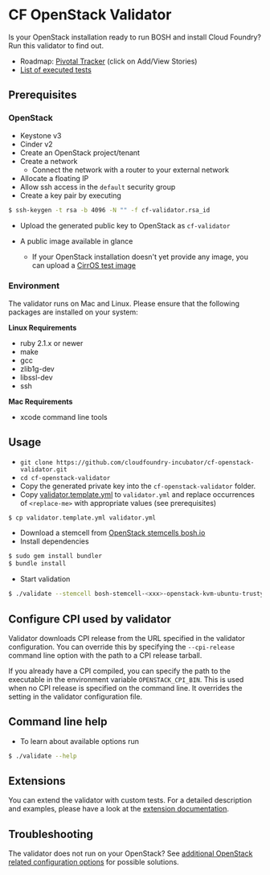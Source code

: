 # CF OpenStack Validator

Is your OpenStack installation ready to run BOSH and install Cloud Foundry? Run this validator to find out.

* Roadmap: [Pivotal Tracker](https://www.pivotaltracker.com/epic/show/2156200) (click on Add/View Stories)
* [List of executed tests](docs/list_of_executed_tests.md)

## Prerequisites

### OpenStack

* Keystone v3
* Cinder v2
* Create an OpenStack project/tenant
* Create a network
  * Connect the network with a router to your external network
* Allocate a floating IP
* Allow ssh access in the `default` security group
* Create a key pair by executing
```bash
$ ssh-keygen -t rsa -b 4096 -N "" -f cf-validator.rsa_id
```
  * Upload the generated public key to OpenStack as `cf-validator`

* A public image available in glance
  * If your OpenStack installation doesn't yet provide any image, you can upload a [CirrOS test image](http://docs.openstack.org/image-guide/obtain-images.html#cirros-test)

### Environment

The validator runs on Mac and Linux. Please ensure that the following packages are installed on your system:

**Linux Requirements**

* ruby 2.1.x or newer
* make
* gcc
* zlib1g-dev
* libssl-dev
* ssh

**Mac Requirements**

* xcode command line tools

## Usage

* `git clone https://github.com/cloudfoundry-incubator/cf-openstack-validator.git`
* `cd cf-openstack-validator`
* Copy the generated private key into the `cf-openstack-validator` folder.
* Copy [validator.template.yml](validator.template.yml) to `validator.yml` and replace occurrences of `<replace-me>` with appropriate values (see prerequisites)
```bash
$ cp validator.template.yml validator.yml
```
* Download a stemcell from [OpenStack stemcells bosh.io](http://bosh.io/stemcells/bosh-openstack-kvm-ubuntu-trusty-go_agent)
* Install dependencies
```bash
$ sudo gem install bundler
$ bundle install
```
* Start validation
```bash
$ ./validate --stemcell bosh-stemcell-<xxx>-openstack-kvm-ubuntu-trusty-go_agent.tgz --config validator.yml
```

## Configure CPI used by validator

Validator downloads CPI release from the URL specified in the validator configuration. You can override this by specifying the `--cpi-release` command line option with the path to a CPI release tarball.

If you already have a CPI compiled, you can specify the path to the executable in the environment variable `OPENSTACK_CPI_BIN`. This is used when no CPI release is specified on the command line. It overrides the setting in the validator configuration file.

## Command line help

* To learn about available options run
```bash
$ ./validate --help
```

## Extensions

You can extend the validator with custom tests. For a detailed description and examples, please have a look at the [extension documentation](./docs/extensions.md).

## Troubleshooting
The validator does not run on your OpenStack? See [additional OpenStack related configuration options](docs/openstack_configurations.md) for possible solutions.
